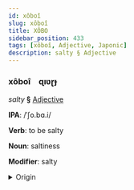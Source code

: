 ```yaml
---
id: xôboî
slug: xôboî
title: XÔBO
sidebar_position: 433
tags: [xôboî, Adjective, Japonic]
description: salty § Adjective
---
```


### xôboî&emsp;<span kind="abugida">ɋıʋɽɟ</span>

*salty* **§** [Adjective](../../tags/Adjective)

**IPA**: /ˈʃo.bɑ.i/

**Verb**: to be salty

**Noun**: saltiness

**Modifier**: salty

<details>
    <summary>Origin</summary>
    Japanese 塩っぱい shoppai [ɕo̞p̚pa̠i]<br/>
    <em>Japonic Language Family</em>
</details>